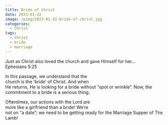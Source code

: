 ```yaml
---
title: Bride of Christ
date: 2023-01-22
image: /pimg/2023-01-22-bride-of-christ.jpg
categories:
  - Christ
tags:
  - Christ
  - bride
  - marriage
---
```


Just as Christ also loved the church and gave Himself for her… Ephesians 5:25

In this passage, we understand that the church is the ‘bride’ of Christ. And when He returns, He is looking for a bride without “spot or wrinkle”. Now, the commitment to a bride is a serious thing.

Oftentimes, our actions with the Lord are more like a girlfriend than a bride! We’re not on “a date”; we need to be getting ready for the Marriage Supper of The Lamb!



